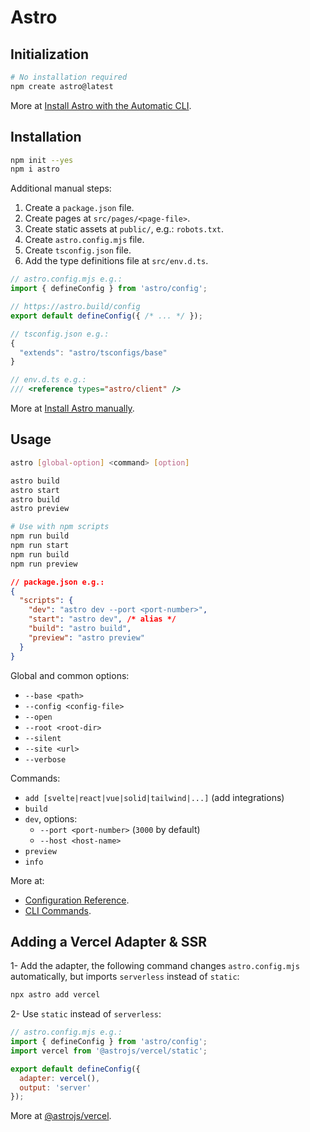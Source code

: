 # Astro

## Initialization

```bash
# No installation required
npm create astro@latest
```

More at [Install Astro with the Automatic CLI](https://docs.astro.build/en/install/auto/).

## Installation

```bash
npm init --yes
npm i astro
```

Additional manual steps:

1. Create a `package.json` file.
1. Create pages at `src/pages/<page-file>`.  
1. Create static assets at `public/`, e.g.: `robots.txt`.
1. Create `astro.config.mjs` file.
1. Create `tsconfig.json` file.
1. Add the type definitions file at `src/env.d.ts`.

```javascript
// astro.config.mjs e.g.:
import { defineConfig } from 'astro/config';

// https://astro.build/config
export default defineConfig({ /* ... */ });
```

```typescript
// tsconfig.json e.g.:
{
  "extends": "astro/tsconfigs/base"
}
```

```typescript
// env.d.ts e.g.:
/// <reference types="astro/client" />
```

More at [Install Astro manually](https://docs.astro.build/en/install/manual/).

## Usage

```bash
astro [global-option] <command> [option]
```

```bash
astro build
astro start
astro build
astro preview
```

```bash
# Use with npm scripts
npm run build
npm run start
npm run build
npm run preview
```

```json
// package.json e.g.:
{
  "scripts": {
    "dev": "astro dev --port <port-number>",
    "start": "astro dev", /* alias */
    "build": "astro build",
    "preview": "astro preview"
  }
}
```

Global and common options:

- `--base <path>`
- `--config <config-file>`
- `--open`
- `--root <root-dir>`
- `--silent`
- `--site <url>`
- `--verbose`

Commands:

- `add [svelte|react|vue|solid|tailwind|...]` (add integrations)
- `build`
- `dev`, options:
  - `--port <port-number>` (`3000` by default)
  - `--host <host-name>`
- `preview`
- `info`

More at:

- [Configuration Reference](https://docs.astro.build/en/reference/configuration-reference/).
- [CLI Commands](https://docs.astro.build/en/reference/cli-reference/).

## Adding a Vercel Adapter & SSR

1- Add the adapter, the following command changes `astro.config.mjs` automatically, but imports `serverless` instead of `static`:

```bash
npx astro add vercel
```

2- Use `static` instead of `serverless`:

```javascript
// astro.config.mjs e.g.:
import { defineConfig } from 'astro/config';
import vercel from '@astrojs/vercel/static';

export default defineConfig({
  adapter: vercel(),
  output: 'server'
});
```

More at [@astrojs/vercel](https://docs.astro.build/en/guides/integrations-guide/vercel/).
